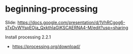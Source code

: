 # beginning-processing

Slide: https://docs.google.com/presentation/d/1VhRCgog6-sTxDvWYspEOja_QxkthIaGiKSCAERNA4-M/edit?usp=sharing

Install processing 2.2.1
  * https://processing.org/download/
